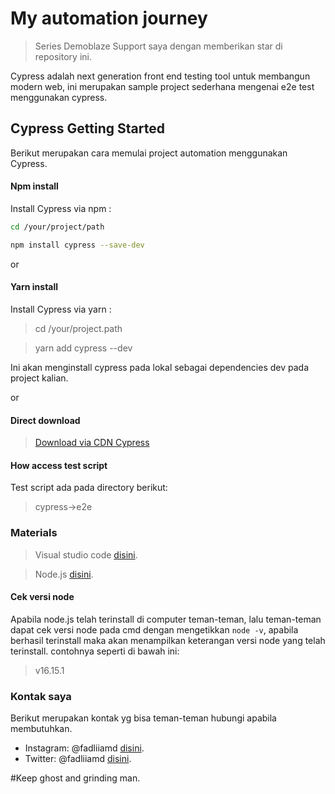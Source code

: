 # My automation journey
>Series Demoblaze
Support saya dengan memberikan star di repository ini.

Cypress adalah next generation front end testing tool untuk membangun modern web, ini merupakan sample project sederhana mengenai e2e test menggunakan cypress.


## Cypress Getting Started
Berikut merupakan cara memulai project automation menggunakan Cypress.
#### Npm install
Install Cypress via npm :
```bash
cd /your/project/path
```

```bash
npm install cypress --save-dev
``` 
or
 
#### Yarn install
Install Cypress via yarn :
>cd /your/project.path

>yarn add cypress --dev

Ini akan menginstall cypress pada lokal sebagai dependencies dev pada project kalian.
 
or
 
#### Direct download
>[Download via CDN Cypress](https://download.cypress.io/desktop)

#### How access test script
Test script ada pada directory berikut:
>cypress->e2e

### Materials 
 >Visual studio code [disini](https://visualstudio.microsoft.com/downloads/).

 >Node.js [disini](https://nodejs.org/en/download/).

 #### Cek versi node
Apabila node.js telah terinstall di computer teman-teman, lalu teman-teman dapat cek versi node pada cmd dengan mengetikkan `node -v`, apabila berhasil terinstall maka akan menampilkan keterangan versi node yang telah terinstall. contohnya seperti di bawah ini:
>v16.15.1

### Kontak saya 
  Berikut merupakan kontak yg bisa teman-teman hubungi apabila membutuhkan.
  - Instagram: @fadliiamd [disini](https://www.instagram.com/fadliiamd_/).
  - Twitter: @fadliiamd [disini](https://twitter.com/fadliiamd_/).

#Keep ghost and grinding man.
